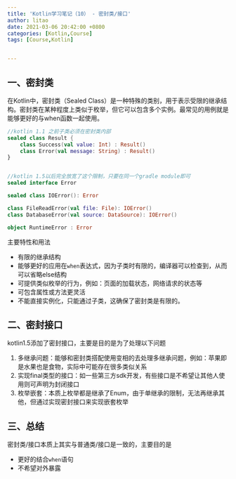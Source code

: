 ```yaml
---
title: 'Kotlin学习笔记（10） - 密封类/接口'
author: litao
date: 2021-03-06 20:42:00 +0800
categories: [Kotlin,Course]
tags: [Course,Kotlin]


---
```


## 一、密封类

在Kotlin中，密封类（Sealed Class）是一种特殊的类别，用于表示受限的继承结构。密封类在某种程度上类似于枚举，但它可以包含多个实例。最常见的用例就是能够更好的与when函数一起使用。

```kotlin
//kotlin 1.1 之前子类必须在密封类内部
sealed class Result {
    class Success(val value: Int) : Result()
    class Error(val message: String) : Result()
}


//kotlin 1.5以后完全放宽了这个限制，只要在同一个gradle module即可
sealed interface Error

sealed class IOError(): Error

class FileReadError(val file: File): IOError()
class DatabaseError(val source: DataSource): IOError()

object RuntimeError : Error

```

主要特性和用法

- 有限的继承结构
- 能够更好的应用在`when`表达式，因为子类时有限的，编译器可以检查到，从而可以省略else结构
- 可提供类似枚举的行为，例如：页面的加载状态，网络请求的状态等
- 可包含属性或方法更灵活
- 不能直接实例化，只能通过子类，这确保了密封类是有限的。

## 二、密封接口

kotlin1.5添加了密封接口，主要是目的是为了处理以下问题

1. 多继承问题：能够和密封类搭配使用变相的去处理多继承问题，例如：苹果即是水果也是食物，实际中可能存在很多类似关系
2. 实现final类型的接口：如一些第三方sdk开发，有些接口是不希望让其他人使用则可声明为封闭接口
3. 枚举嵌套：本质上枚举都是继承了Enum，由于单继承的限制，无法再继承其他，但通过实现密封接口来实现嵌套枚举



## 三、总结

密封类/接口本质上其实与普通类/接口是一致的，主要目的是

- 更好的结合`when`语句
- 不希望对外暴露